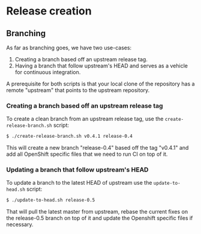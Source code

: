 # Release creation

## Branching

As far as branching goes, we have two use-cases:

1. Creating a branch based off an upstream release tag.
2. Having a branch that follow upstream's HEAD and serves as a vehicle for continuous integration.

A prerequisite for both scripts is that your local clone of the repository has a remote "upstream"
that points to the upstream repository.

### Creating a branch based off an upstream release tag

To create a clean branch from an upstream release tag, use the `create-release-branch.sh` script:

```bash
$ ./create-release-branch.sh v0.4.1 release-0.4
```

This will create a new branch "release-0.4" based off the tag "v0.4.1" and add all OpenShift specific
files that we need to run CI on top of it.

### Updating a branch that follow upstream's HEAD

To update a branch to the latest HEAD of upstream use the `update-to-head.sh` script:

```bash
$ ./update-to-head.sh release-0.5
```

That will pull the latest master from upstream, rebase the current fixes on the release-0.5 branch
on top of it and update the Openshift specific files if necessary.